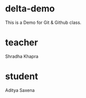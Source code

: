 # delta-demo
This is a Demo for Git &amp; Github class.
# teacher
Shradha Khapra
# student
Aditya Saxena 
